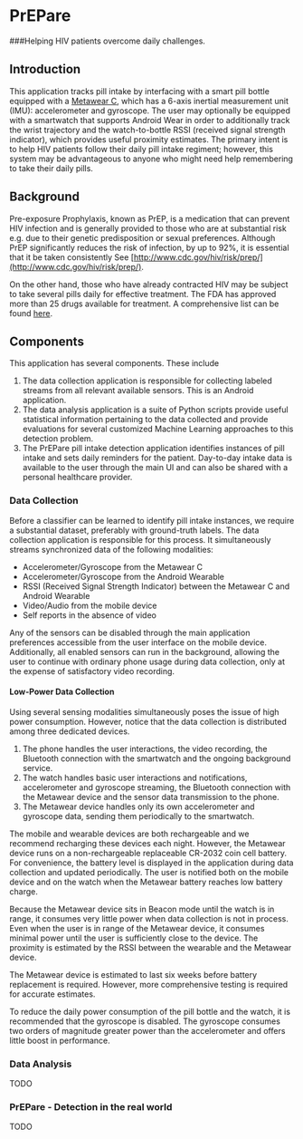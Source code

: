 # PrEPare
###Helping HIV patients overcome daily challenges.

## Introduction

This application tracks pill intake by interfacing with a smart pill bottle equipped with a [Metawear C](https://mbientlab.com/metawearc/), which has a 6-axis inertial measurement unit (IMU): accelerometer and gyroscope. The user may optionally be equipped with a smartwatch that supports Android Wear in order to additionally track the wrist trajectory and the watch-to-bottle RSSI (received signal strength indicator), which provides useful proximity estimates. The primary intent is to help HIV patients follow their daily pill intake regiment; however, this system may be advantageous to anyone who might need help remembering to take their daily pills.

## Background

Pre-exposure Prophylaxis, known as PrEP, is a medication that can prevent HIV infection and is generally provided to those who are at substantial risk e.g. due to their genetic predisposition or sexual preferences. Although PrEP significantly reduces the risk of infection, by up to 92%, it is essential that it be taken consistently See [http://www.cdc.gov/hiv/risk/prep/](http://www.cdc.gov/hiv/risk/prep/).

On the other hand, those who have already contracted HIV may be subject to take several pills daily for effective treatment. The FDA has approved more than 25 drugs available for treatment. A comprehensive list can be found [here](http://www.healthline.com/health/hiv-aids/medications-list#4).

## Components

This application has several components. These include 

  1. The data collection application is responsible for collecting labeled streams from all relevant available sensors. This is an Android application.
  2. The data analysis application is a suite of Python scripts provide useful statistical information pertaining to the data collected and provide evaluations for several customized Machine Learning approaches to this detection problem.
  3. The PrEPare pill intake detection application identifies instances of pill intake and sets daily reminders for the patient. Day-to-day intake data is available to the user through the main UI and can also be shared with a personal healthcare provider.

### Data Collection

Before a classifier can be learned to identify pill intake instances, we require a substantial dataset, preferably with ground-truth labels. The data collection application is responsible for this process. It simultaneously streams synchronized data of the following modalities:

  * Accelerometer/Gyroscope from the Metawear C
  * Accelerometer/Gyroscope from the Android Wearable
  * RSSI (Received Signal Strength Indicator) between the Metawear C and Android Wearable 
  * Video/Audio from the mobile device
  * Self reports in the absence of video

Any of the sensors can be disabled through the main application preferences accessible from the user interface on the mobile device. Additionally, all enabled sensors can run in the background, allowing the user to continue with ordinary phone usage during data collection, only at the expense of satisfactory video recording.

#### Low-Power Data Collection

Using several sensing modalities simultaneously poses the issue of high power consumption. However, notice that the data collection is distributed among three dedicated devices.

  1. The phone handles the user interactions, the video recording, the Bluetooth connection with the smartwatch and the ongoing background service.
  2. The watch handles basic user interactions and notifications, accelerometer and gyroscope streaming, the Bluetooth connection with the Metawear device and the sensor data transmission to the phone.
  3. The Metawear device handles only its own accelerometer and gyroscope data, sending them periodically to the smartwatch.

The mobile and wearable devices are both rechargeable and we recommend recharging these devices each night. However, the Metawear device runs on a non-rechargeable replaceable CR-2032 coin cell battery. For convenience, the battery level is displayed in the application during data collection and updated periodically. The user is notified both on the mobile device and on the watch when the Metawear battery reaches low battery charge.

Because the Metawear device sits in Beacon mode until the watch is in range, it consumes very little power when data collection is not in process. Even when the user is in range of the Metawear device, it consumes minimal power until the user is sufficiently close to the device. The proximity is estimated by the RSSI between the wearable and the Metawear device.

The Metawear device is estimated to last six weeks before battery replacement is required. However, more comprehensive testing is required for accurate estimates.

To reduce the daily power consumption of the pill bottle and the watch, it is recommended that the gyroscope is disabled. The gyroscope consumes two orders of magnitude greater power than the accelerometer and offers little boost in performance.

### Data Analysis

TODO

### PrEPare - Detection in the real world

TODO
